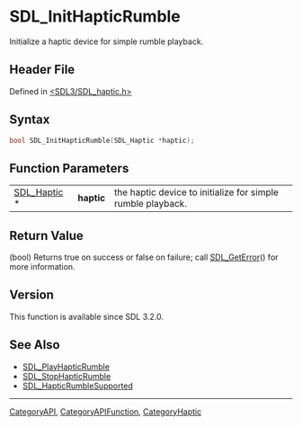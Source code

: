 # SDL_InitHapticRumble

Initialize a haptic device for simple rumble playback.

## Header File

Defined in [<SDL3/SDL_haptic.h>](https://github.com/libsdl-org/SDL/blob/main/include/SDL3/SDL_haptic.h)

## Syntax

```c
bool SDL_InitHapticRumble(SDL_Haptic *haptic);
```

## Function Parameters

|                            |            |                                                             |
| -------------------------- | ---------- | ----------------------------------------------------------- |
| [SDL_Haptic](SDL_Haptic) * | **haptic** | the haptic device to initialize for simple rumble playback. |

## Return Value

(bool) Returns true on success or false on failure; call
[SDL_GetError](SDL_GetError)() for more information.

## Version

This function is available since SDL 3.2.0.

## See Also

- [SDL_PlayHapticRumble](SDL_PlayHapticRumble)
- [SDL_StopHapticRumble](SDL_StopHapticRumble)
- [SDL_HapticRumbleSupported](SDL_HapticRumbleSupported)






----
[CategoryAPI](CategoryAPI), [CategoryAPIFunction](CategoryAPIFunction), [CategoryHaptic](CategoryHaptic)

